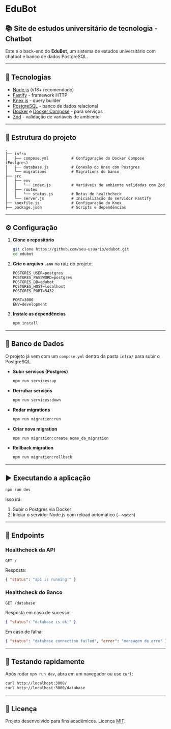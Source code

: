# EduBot

## 📚 Site de estudos universitário de tecnologia - Chatbot

Este é o back-end do **EduBot**, um sistema de estudos universitário com chatbot e banco de dados PostgreSQL.

---

## 🚀 Tecnologias

- [Node.js](https://nodejs.org/) (v18+ recomendado)
- [Fastify](https://fastify.dev/) - framework HTTP
- [Knex.js](https://knexjs.org/) - query builder
- [PostgreSQL](https://www.postgresql.org/) - banco de dados relacional
- [Docker](https://www.docker.com/) e [Docker Compose](https://docs.docker.com/compose/) - para serviços
- [Zod](https://zod.dev/) - validação de variáveis de ambiente

---

## 📂 Estrutura do projeto

```
.
├── infra
│   ├── compose.yml          # Configuração do Docker Compose (Postgres)
│   ├── database.js          # Conexão do Knex com Postgres
│   └── migrations           # Migrations do banco
├── src
│   ├── env
│   │   └── index.js         # Variáveis de ambiente validadas com Zod
│   ├── routes
│   │   └── status.js        # Rotas de healthcheck
│   └── server.js            # Inicialização do servidor Fastify
├── knexfile.js              # Configuração do Knex
├── package.json             # Scripts e dependências
```

---

## ⚙️ Configuração

1. **Clone o repositório**

   ```bash
   git clone https://github.com/seu-usuario/edubot.git
   cd edubot
   ```

2. **Crie o arquivo `.env`** na raiz do projeto:

   ```env
   POSTGRES_USER=postgres
   POSTGRES_PASSWORD=postgres
   POSTGRES_DB=edubot
   POSTGRES_HOST=localhost
   POSTGRES_PORT=5432

   PORT=3000
   ENV=development
   ```

3. **Instale as dependências**
   ```bash
   npm install
   ```

---

## 🐘 Banco de Dados

O projeto já vem com um `compose.yml` dentro da pasta `infra/` para subir o PostgreSQL.

- **Subir serviços (Postgres)**

  ```bash
  npm run services:up
  ```

- **Derrubar serviços**

  ```bash
  npm run services:down
  ```

- **Rodar migrations**

  ```bash
  npm run migration:run
  ```

- **Criar nova migration**

  ```bash
  npm run migration:create nome_da_migration
  ```

- **Rollback migration**
  ```bash
  npm run migration:rollback
  ```

---

## ▶️ Executando a aplicação

```bash
npm run dev
```

Isso irá:

1. Subir o Postgres via Docker
2. Iniciar o servidor Node.js com reload automático (`--watch`)

---

## 📡 Endpoints

### Healthcheck da API

```http
GET /
```

Resposta:

```json
{ "status": "api is running!" }
```

### Healthcheck do Banco

```http
GET /database
```

Resposta em caso de sucesso:

```json
{ "status": "database is ok!" }
```

Em caso de falha:

```json
{ "status": "database connection failed", "error": "mensagem de erro" }
```

---

## 🧪 Testando rapidamente

Após rodar `npm run dev`, abra em um navegador ou use `curl`:

```bash
curl http://localhost:3000/
curl http://localhost:3000/database
```

---

## 📜 Licença

Projeto desenvolvido para fins acadêmicos. Licença [MIT](LICENSE).
